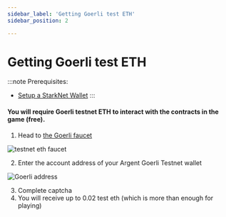 ```yaml
---
sidebar_label: 'Getting Goerli test ETH'
sidebar_position: 2

---
```


# Getting Goerli test ETH

:::note
Prerequisites: 
- [Setup a StarkNet Wallet](./wallet.md)
:::

#### You will require Goerli testnet ETH to interact with the contracts in the game (free).

1. Head to [the Goerli faucet](https://faucet.goerli.starknet.io/)

![testnet eth faucet](/img/alpha/faucet.png)

2. Enter the account address of your Argent Goerli Testnet wallet

![Goerli address](/img/alpha/address.jpg)

3. Complete captcha
4. You will receive up to 0.02 test eth (which is more than enough for playing)
